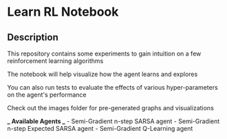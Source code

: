 # Learn RL Notebook

## Description
This repository contains some experiments to gain intuition on a few reinforcement learning algorithms

The notebook will help visualize how the agent learns and explores

You can also run tests to evaluate the effects of various hyper-parameters on the agent's performance

Check out the images folder for pre-generated graphs and visualizations

**_ Available Agents _**
    - Semi-Gradient n-step SARSA agent
    - Semi-Gradient n-step Expected SARSA agent
    - Semi-Gradient Q-Learning agent
